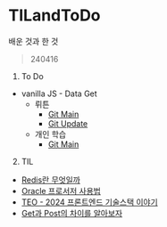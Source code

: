 # TILandToDo
배운 것과 한 것

> 240416
1. To Do
- vanilla JS - Data Get
  - 뤼튼   
    - [Git Main](https://github.com/irishNoah/ReactJSMovieWebService/commit/f86d5d3b8ae13da45bd596d63c534a903ea6a74a)
    - [Git Update](https://github.com/irishNoah/ReactJSMovieWebService/commit/269f8167ff7d88f38d7a23b8a21922ca5e8b5d09)
  - 개인 학습
    - [Git Main](https://github.com/irishNoah/ReactJSMovieWebService/commit/c939094123d190841737854816d557a27a247f88)
2. TIL
- [Redis란 무엇일까](https://velog.io/@hope1213/Redis%EB%9E%80-%EB%AC%B4%EC%97%87%EC%9D%BC%EA%B9%8C)
- [Oracle 프로서저 사용법](https://bongra.tistory.com/277)
- [TEO - 2024 프론트엔드 기술스택 이야기](https://velog.io/@teo/2024-frontend-techstack)
- [Get과 Post의 차이를 알아보자](https://velog.io/@soopy368/web-Get%EA%B3%BC-Post%EC%9D%98-%EC%B0%A8%EC%9D%B4%EB%A5%BC-%EC%95%8C%EC%95%84%EB%B3%B4%EC%9E%90)
